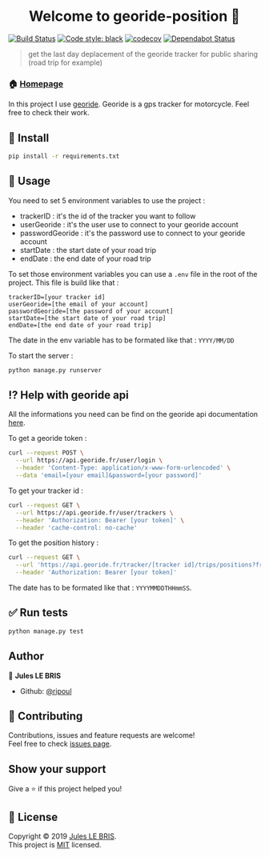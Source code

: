<h1 align="center">Welcome to georide-position 👋</h1>

[![Build Status](https://travis-ci.org/ripoul/georide-position.svg?branch=master)](https://travis-ci.org/ripoul/georide-position)
[![Code style: black](https://img.shields.io/badge/code%20style-black-000000.svg)](https://github.com/python/black)
[![codecov](https://codecov.io/gh/ripoul/georide-position/branch/master/graph/badge.svg)](https://codecov.io/gh/ripoul/georide-position)
[![Dependabot Status](https://api.dependabot.com/badges/status?host=github&repo=ripoul/georide-position)](https://dependabot.com)

> get the last day deplacement of the georide tracker for public sharing (road trip for example)

### 🏠 [Homepage](https://georide.ripoul.fr)

In this project I use [georide](https://georide.fr/). Georide is a gps tracker for motorcycle. Feel free to check their work. 

## :hammer: Install

```sh
pip install -r requirements.txt
```

## :wrench: Usage

You need to set 5 environment variables to use the project : 
- trackerID : it's the id of the tracker you want to follow
- userGeoride : it's the user use to connect to your georide account
- passwordGeoride : it's the password use to connect to your georide account
- startDate : the start date of your road trip
- endDate : the end date of your road trip

To set those environment variables you can use a `.env` file in the root of the project. This file is build like that : 
```
trackerID=[your tracker id]
userGeoride=[the email of your account]
passwordGeoride=[the password of your account]
startDate=[the start date of your road trip]
endDate=[the end date of your road trip]
```

The date in the env variable has to be formated like that : `YYYY/MM/DD`

To start the server : 

```sh
python manage.py runserver
```

## :interrobang: Help with georide api

All the informations you need can be find on the georide api documentation [here](https://api.georide.fr/).

To get a georide token : 
```sh
curl --request POST \
  --url https://api.georide.fr/user/login \
  --header 'Content-Type: application/x-www-form-urlencoded' \
  --data 'email=[your email]&password=[your password]'
```

To get your tracker id : 
```sh
curl --request GET \
  --url https://api.georide.fr/user/trackers \
  --header 'Authorization: Bearer [your token]' \
  --header 'cache-control: no-cache'
```

To get the position history : 
```sh
curl --request GET \
  --url 'https://api.georide.fr/tracker/[tracker id]/trips/positions?from=[start date]&to=[end date]' \
  --header 'Authorization: Bearer [your token]'
```
The date has to be formated like that : `YYYYMMDDTHHmmSS`.

## :white_check_mark: Run tests

```sh
python manage.py test
```

## Author

👤 **Jules LE BRIS**

* Github: [@ripoul](https://github.com/ripoul)

## 🤝 Contributing

Contributions, issues and feature requests are welcome!<br />Feel free to check [issues page](https://github.com/ripoul/georide-position/issues).

## Show your support

Give a ⭐️ if this project helped you!

## 📝 License

Copyright © 2019 [Jules LE BRIS](https://github.com/ripoul).<br />
This project is [MIT](https://github.com/ripoul/georide-position/blob/master/LICENSE) licensed.
